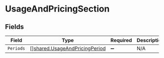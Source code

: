 # UsageAndPricingSection


## Fields

| Field                                                                          | Type                                                                           | Required                                                                       | Description                                                                    |
| ------------------------------------------------------------------------------ | ------------------------------------------------------------------------------ | ------------------------------------------------------------------------------ | ------------------------------------------------------------------------------ |
| `Periods`                                                                      | [][shared.UsageAndPricingPeriod](../../models/shared/usageandpricingperiod.md) | :heavy_minus_sign:                                                             | N/A                                                                            |